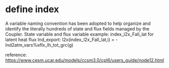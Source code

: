 # define index
A variable naming convention has been adopted to help organize and identify the literally hundreds of state and flux fields managed by the Coupler. 
State variable and flux variable
example: index_l2x_Fall_lat for latent heat flux
lnd_export: l2x(index_l2x_Fall_lat,i)    = -lnd2atm_vars%eflx_lh_tot_grc(g)

reference: https://www.cesm.ucar.edu/models/ccsm3.0/cpl6/users_guide/node12.html
